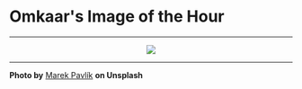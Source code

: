 # Omkaar's Image of the Hour

---

<div align="center">

<a href="https://unsplash.com/photos/purple-clouds-and-swirls-make-a-cosmic-display-DPcGXBCNL0c">
  <img src="https://images.unsplash.com/photo-1743942439157-2194bd47bd1f?crop=entropy&cs=tinysrgb&fit=max&fm=jpg&ixid=M3w3NjA2Nzh8MHwxfHJhbmRvbXx8fHx8fHx8fDE3NTAzMDIwMDB8&ixlib=rb-4.1.0&q=80&w=1080" style="max-width:100%; height:auto;">
</a>



</div>

---

**Photo by** [Marek Pavlík](https://unsplash.com/@marpicek) **on Unsplash**
